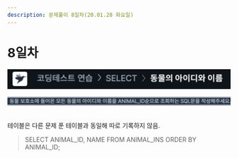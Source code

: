 ```yaml
---
description: 문제풀이 8일차(20.01.28 화요일)
---
```


# 8일차

![](<../.gitbook/assets/image (34).png>)

![](<../.gitbook/assets/image (35).png>)

\
테이블은 다른 문제 푼 테이블과 동일해 따로 기록하지 않음.

> SELECT ANIMAL\_ID, NAME FROM ANIMAL\_INS ORDER BY ANIMAL\_ID;
